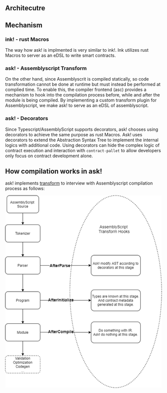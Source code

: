 ## Architecutre

## Mechanism
### ink! - rust Macros
The way how ask! is implmented is very similar to ink!. Ink utilizes rust Macros to server as an eDSL to write smart contracts. 

### ask! - Assemblyscript Transform
On the other hand, since Assemblyscrit is compiled statically, so code transformation cannot be done at runtime but must instead be performed at complied time. To enable this, the compiler frontend (asc) provides a mechanism to hook into the compilation process before, while and after the module is being compiled.  By implementing a custom transform plugin for Assemblyscript, we make ask! to serve as an eDSL of assemblyscript.

### ask! - Decorators
Since Typescript/AssemblyScript supports decorators, ask! chooses using decorators to achieve the same purpose as rust Macros. Ask! uses decorators to extend the Abstraction Syntax Tree to implement the internal logics with additional code. Using decorators can hide the complex logic of contract execution and interaction with `contract-pallet` to allow developers only focus on contract development alone. 

## How compilation works in ask!
ask! implements [transform](https://github.com/patractlabs/ask/tree/master/ts-packages/transform) to interview with Assemblyscript compilation process as follows:


![ask-design](../img/ask-design.png)
